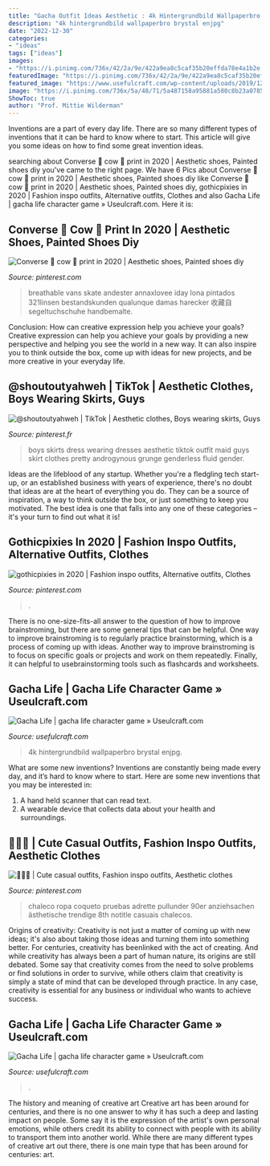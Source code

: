 ```yaml
---
title: "Gacha Outfit Ideas Aesthetic : 4k Hintergrundbild Wallpaperbro Brystal Enjpg"
description: "4k hintergrundbild wallpaperbro brystal enjpg"
date: "2022-12-30"
categories:
- "ideas"
tags: ["ideas"]
images:
- "https://i.pinimg.com/736x/42/2a/9e/422a9ea8c5caf35b20effda78e4a1b2e.jpg"
featuredImage: "https://i.pinimg.com/736x/42/2a/9e/422a9ea8c5caf35b20effda78e4a1b2e.jpg"
featured_image: "https://www.usefulcraft.com/wp-content/uploads/2019/12/gacha-life-20.jpg"
image: "https://i.pinimg.com/736x/5a/48/71/5a487158a95881a580c8b23a07850b08.jpg"
ShowToc: true
author: "Prof. Mittie Wilderman"
---
```



Inventions are a part of every day life. There are so many different types of inventions that it can be hard to know where to start. This article will give you some ideas on how to find some great invention ideas.

	

		
searching about Converse 🤍 cow 🐄 print in 2020 | Aesthetic shoes, Painted shoes diy you've came to the right page. We have 6 Pics about Converse 🤍 cow 🐄 print in 2020 | Aesthetic shoes, Painted shoes diy like Converse 🤍 cow 🐄 print in 2020 | Aesthetic shoes, Painted shoes diy, gothicpixies in 2020 | Fashion inspo outfits, Alternative outfits, Clothes and also Gacha Life | gacha life character game » Useulcraft.com. Here it is:
		
    
## Converse 🤍 Cow 🐄 Print In 2020 | Aesthetic Shoes, Painted Shoes Diy

<img loading=lazy src="https://i.pinimg.com/736x/5a/48/71/5a487158a95881a580c8b23a07850b08.jpg" onerror="this.onerror=null;this.src='https://tse4.mm.bing.net/th?id=OIP.wY6XyiwnW1Wq86bVMRZIBwHaHa&amp;pid=15.1';" alt="Converse 🤍 cow 🐄 print in 2020 | Aesthetic shoes, Painted shoes diy">

_Source: pinterest.com_

>breathable vans skate andester annaxlovee iday lona pintados 321linsen bestandskunden qualunque damas harecker 收藏自 segeltuchschuhe handbemalte. 

	

Conclusion: How can creative expression help you achieve your goals?
Creative expression can help you achieve your goals by providing a new perspective and helping you see the world in a new way. It can also inspire you to think outside the box, come up with ideas for new projects, and be more creative in your everyday life.

    
## @shoutoutyahweh | TikTok | Aesthetic Clothes, Boys Wearing Skirts, Guys

<img loading=lazy src="https://i.pinimg.com/736x/17/23/40/17234040704a95674cbfbfc70232ae0f.jpg" onerror="this.onerror=null;this.src='https://tse4.mm.bing.net/th?id=OIP.ow2U04-I-Q4LgXXM-vsPcAHaMC&amp;pid=15.1';" alt="@shoutoutyahweh | TikTok | Aesthetic clothes, Boys wearing skirts, Guys">

_Source: pinterest.fr_

>boys skirts dress wearing dresses aesthetic tiktok outfit maid guys skirt clothes pretty androgynous grunge genderless fluid gender. 

	

Ideas are the lifeblood of any startup. Whether you're a fledgling tech start-up, or an established business with years of experience, there's no doubt that ideas are at the heart of everything you do. They can be a source of inspiration, a way to think outside the box, or just something to keep you motivated. The best idea is one that falls into any one of these categories – it's your turn to find out what it is!

    
## Gothicpixies In 2020 | Fashion Inspo Outfits, Alternative Outfits, Clothes

<img loading=lazy src="https://i.pinimg.com/736x/75/00/87/7500875dad13bf09d0c968a942e85834.jpg" onerror="this.onerror=null;this.src='https://tse4.mm.bing.net/th?id=OIP.9Xr12eAbg5k2Ytm9fB-XKgHaSE&amp;pid=15.1';" alt="gothicpixies in 2020 | Fashion inspo outfits, Alternative outfits, Clothes">

_Source: pinterest.com_

>. 

	

There is no one-size-fits-all answer to the question of how to improve brainstroming, but there are some general tips that can be helpful. One way to improve brainstroming is to regularly practice brainstorming, which is a process of coming up with ideas. Another way to improve brainstroming is to focus on specific goals or projects and work on them repeatedly. Finally, it can helpful to usebrainstorming tools such as flashcards and worksheets.

    
## Gacha Life | Gacha Life Character Game » Useulcraft.com

<img loading=lazy src="https://www.usefulcraft.com/wp-content/uploads/2019/12/gacha-life-20.jpg" onerror="this.onerror=null;this.src='https://tse3.mm.bing.net/th?id=OIP.EzIztzMDXyXzOVnN44iIwQHaFj&amp;pid=15.1';" alt="Gacha Life | gacha life character game » Useulcraft.com">

_Source: usefulcraft.com_

>4k hintergrundbild wallpaperbro brystal enjpg. 

	

What are some new inventions?
Inventions are constantly being made every day, and it’s hard to know where to start. Here are some new inventions that you may be interested in: 
1. A hand held scanner that can read text.
2. A wearable device that collects data about your health and surroundings. 

    
## 🧍🏽‍♀️ | Cute Casual Outfits, Fashion Inspo Outfits, Aesthetic Clothes

<img loading=lazy src="https://i.pinimg.com/736x/42/2a/9e/422a9ea8c5caf35b20effda78e4a1b2e.jpg" onerror="this.onerror=null;this.src='https://tse2.mm.bing.net/th?id=OIP.ccnAVONgesRUgcGsg2fd8gHaL7&amp;pid=15.1';" alt="🧍🏽‍♀️ | Cute casual outfits, Fashion inspo outfits, Aesthetic clothes">

_Source: pinterest.com_

>chaleco ropa coqueto pruebas adrette pullunder 90er anziehsachen ästhetische trendige 8th notitle casuais chalecos. 

	

Origins of creativity:
Creativity is not just a matter of coming up with new ideas; it's also about taking those ideas and turning them into something better. For centuries, creativity has beenlinked with the act of creating. And while creativity has always been a part of human nature, its origins are still debated. Some say that creativity comes from the need to solve problems or find solutions in order to survive, while others claim that creativity is simply a state of mind that can be developed through practice. In any case, creativity is essential for any business or individual who wants to achieve success.

    
## Gacha Life | Gacha Life Character Game » Useulcraft.com

<img loading=lazy src="https://www.usefulcraft.com/wp-content/uploads/2019/12/gacha-life-3.jpg" onerror="this.onerror=null;this.src='https://tse2.mm.bing.net/th?id=OIP.eftBtdMi6fXz49XIH2tK9AHaIG&amp;pid=15.1';" alt="Gacha Life | gacha life character game » Useulcraft.com">

_Source: usefulcraft.com_

>. 

	

The history and meaning of creative art
Creative art has been around for centuries, and there is no one answer to why it has such a deep and lasting impact on people. Some say it is the expression of the artist's own personal emotions, while others credit its ability to connect with people with its ability to transport them into another world. While there are many different types of creative art out there, there is one main type that has been around for centuries: art.

